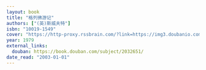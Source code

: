 ```yaml
---
layout: book
title: "格列佛游记"
authors: ["(英)斯威夫特"]
isbn: "10019-1549"
cover: "https://http-proxy.rssbrain.com/?link=https://img3.doubanio.com/view/subject/l/public/s2344673.jpg"
year: 1979
external_links:
  douban: https://book.douban.com/subject/2032651/
date_read: "2003-01-01"
---
```

